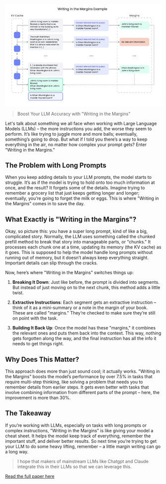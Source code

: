 ![Feature Image](images/1725278428243.jpeg)

> Boost Your LLM Accuracy with "Writing in the Margins"

Let's talk about something we all face when working with Large Language Models (LLMs) – the more instructions you add, the worse they seem to perform. It’s like trying to juggle more and more balls; eventually, something’s going to drop. But what if I told you there’s a way to keep everything in the air, no matter how complex your prompt gets? Enter "Writing in the Margins."

## The Problem with Long Prompts

When you keep adding details to your LLM prompts, the model starts to struggle. It’s as if the model is trying to hold onto too much information at once, and the result? It forgets some of the details. Imagine trying to remember a grocery list that just keeps getting longer and longer; eventually, you’re going to forget the milk or eggs. This is where "Writing in the Margins" comes in to save the day.

## What Exactly is "Writing in the Margins"?

Okay, so picture this: you have a super long prompt, kind of like a big, complicated story. Normally, the LLM uses something called the chunked prefill method to break that story into manageable parts, or "chunks." It processes each chunk one at a time, updating its memory (the KV cache) as it goes. This is supposed to help the model handle long prompts without running out of memory, but it doesn’t always keep everything straight. Important details can slip through the cracks.

Now, here’s where "Writing in the Margins" switches things up:

1. **Breaking It Down**: Just like before, the prompt is divided into segments. But instead of just moving on to the next chunk, this method adds a little twist.

2. **Extractive Instructions**: Each segment gets an extractive instruction – think of it as a mini-summary or a note in the margin of your book. These are called "margins." They’re checked to make sure they’re still on point with the task.

3. **Building It Back Up**: Once the model has these "margins," it combines the relevant ones and puts them back into the context. This way, nothing gets forgotten along the way, and the final instruction has all the info it needs to get things right.

## Why Does This Matter?

This approach does more than just sound cool; it actually works. "Writing in the Margins" boosts the model’s performance by over 7.5% in tasks that require multi-step thinking, like solving a problem that needs you to remember details from earlier steps. It gets even better with tasks that involve combining information from different parts of the prompt – here, the improvement is more than 30%.

## The Takeaway

If you’re working with LLMs, especially on tasks with long prompts or complex instructions, "Writing in the Margins" is like giving your model a cheat sheet. It helps the model keep track of everything, remember the important stuff, and deliver better results. So next time you’re trying to get your LLM to do some heavy lifting, remember – a little margin writing can go a long way.

> I hope that makers of mainstream LLMs like Chatgpt and Claude integrate this in their LLMs so that we can leverage this.

[Read the full paper here](https://arxiv.org/pdf/2408.14906)
